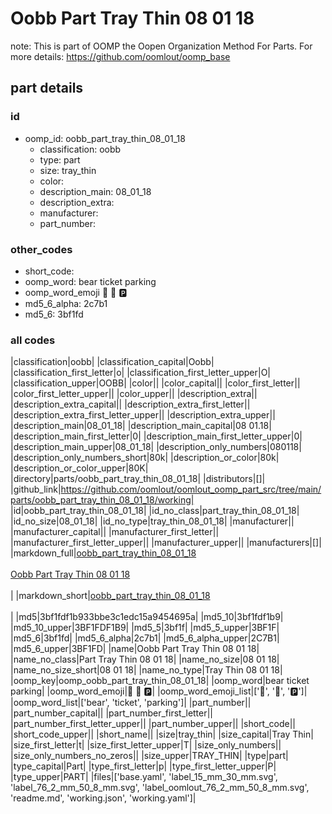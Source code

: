 # Oobb Part Tray Thin 08 01 18  

note: This is part of OOMP the Oopen Organization Method For Parts. For more details: https://github.com/oomlout/oomp_base

##  part details





### id
* oomp_id: oobb_part_tray_thin_08_01_18
  * classification: oobb
  * type: part
  * size: tray_thin
  * color: 
  * description_main: 08_01_18
  * description_extra: 
  * manufacturer: 
  * part_number: 

### other_codes
* short_code: 
* oomp_word: bear ticket parking
* oomp_word_emoji :bear: :ticket: :parking:
* md5_6_alpha: 2c7b1
* md5_6: 3bf1fd

### all codes 
|classification|oobb|
|classification_capital|Oobb|
|classification_first_letter|o|
|classification_first_letter_upper|O|
|classification_upper|OOBB|
|color||
|color_capital||
|color_first_letter||
|color_first_letter_upper||
|color_upper||
|description_extra||
|description_extra_capital||
|description_extra_first_letter||
|description_extra_first_letter_upper||
|description_extra_upper||
|description_main|08_01_18|
|description_main_capital|08 01.18|
|description_main_first_letter|0|
|description_main_first_letter_upper|0|
|description_main_upper|08_01_18|
|description_only_numbers|080118|
|description_only_numbers_short|80k|
|description_or_color|80k|
|description_or_color_upper|80K|
|directory|parts/oobb_part_tray_thin_08_01_18|
|distributors|[]|
|github_link|https://github.com/oomlout/oomlout_oomp_part_src/tree/main/parts/oobb_part_tray_thin_08_01_18/working|
|id|oobb_part_tray_thin_08_01_18|
|id_no_class|part_tray_thin_08_01_18|
|id_no_size|08_01_18|
|id_no_type|tray_thin_08_01_18|
|manufacturer||
|manufacturer_capital||
|manufacturer_first_letter||
|manufacturer_first_letter_upper||
|manufacturer_upper||
|manufacturers|[]|
|markdown_full|[oobb_part_tray_thin_08_01_18](https://github.com/oomlout/oomlout_oomp_part_src/tree/main/parts/oobb_part_tray_thin_08_01_18/working)<br>[](https://github.com/oomlout/oomlout_oomp_part_src/tree/main/parts/oobb_part_tray_thin_08_01_18/working)<br>[Oobb Part Tray Thin 08 01 18](https://github.com/oomlout/oomlout_oomp_part_src/tree/main/parts/oobb_part_tray_thin_08_01_18/working)<br><br>|
|markdown_short|[oobb_part_tray_thin_08_01_18](https://github.com/oomlout/oomlout_oomp_part_src/tree/main/parts/oobb_part_tray_thin_08_01_18/working)<br><br>|
|md5|3bf1fdf1b933bbe3c1edc15a9454695a|
|md5_10|3bf1fdf1b9|
|md5_10_upper|3BF1FDF1B9|
|md5_5|3bf1f|
|md5_5_upper|3BF1F|
|md5_6|3bf1fd|
|md5_6_alpha|2c7b1|
|md5_6_alpha_upper|2C7B1|
|md5_6_upper|3BF1FD|
|name|Oobb Part Tray Thin 08 01 18|
|name_no_class|Part Tray Thin 08 01 18|
|name_no_size|08 01 18|
|name_no_size_short|08 01 18|
|name_no_type|Tray Thin 08 01 18|
|oomp_key|oomp_oobb_part_tray_thin_08_01_18|
|oomp_word|bear ticket parking|
|oomp_word_emoji|:bear: :ticket: :parking:|
|oomp_word_emoji_list|[':bear:', ':ticket:', ':parking:']|
|oomp_word_list|['bear', 'ticket', 'parking']|
|part_number||
|part_number_capital||
|part_number_first_letter||
|part_number_first_letter_upper||
|part_number_upper||
|short_code||
|short_code_upper||
|short_name||
|size|tray_thin|
|size_capital|Tray Thin|
|size_first_letter|t|
|size_first_letter_upper|T|
|size_only_numbers||
|size_only_numbers_no_zeros||
|size_upper|TRAY_THIN|
|type|part|
|type_capital|Part|
|type_first_letter|p|
|type_first_letter_upper|P|
|type_upper|PART|
|files|['base.yaml', 'label_15_mm_30_mm.svg', 'label_76_2_mm_50_8_mm.svg', 'label_oomlout_76_2_mm_50_8_mm.svg', 'readme.md', 'working.json', 'working.yaml']|

